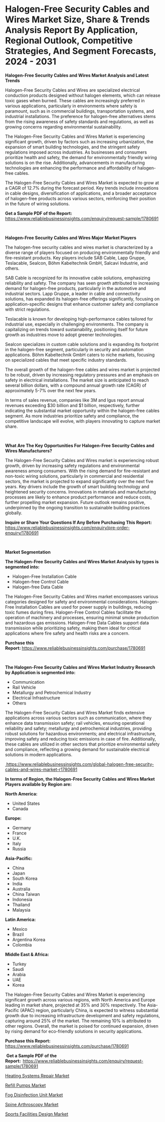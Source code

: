 <p><h1>Halogen-Free Security Cables and Wires Market Size, Share & Trends Analysis Report By Application, Regional Outlook, Competitive Strategies, And Segment Forecasts, 2024 - 2031</h1></p><p><strong>Halogen-Free Security Cables and Wires Market Analysis and Latest Trends</strong></p>
<p><p>Halogen-Free Security Cables and Wires are specialized electrical conduction products designed without halogen elements, which can release toxic gases when burned. These cables are increasingly preferred in various applications, particularly in environments where safety is paramount, such as in commercial buildings, transportation systems, and industrial installations. The preference for halogen-free alternatives stems from the rising awareness of safety standards and regulations, as well as growing concerns regarding environmental sustainability.</p><p>The Halogen-Free Security Cables and Wires Market is experiencing significant growth, driven by factors such as increasing urbanization, the expansion of smart building technologies, and the stringent safety regulations imposed across industries. As businesses and consumers prioritize health and safety, the demand for environmentally friendly wiring solutions is on the rise. Additionally, advancements in manufacturing technologies are enhancing the performance and affordability of halogen-free cables.</p><p>The Halogen-Free Security Cables and Wires Market is expected to grow at a CAGR of 12.7% during the forecast period. Key trends include innovations in cable designs, diversification of applications, and a broader acceptance of halogen-free products across various sectors, reinforcing their position in the future of wiring solutions.</p></p>
<p><strong>Get a Sample PDF of the Report:&nbsp;</strong> <a href="https://www.reliablebusinessinsights.com/enquiry/request-sample/1780691?utm_campaign=1873&utm_medium=2&utm_source=Github&utm_content=ia&utm_term=20122024&utm_id=halogen-free-security-cables-and-wires">https://www.reliablebusinessinsights.com/enquiry/request-sample/1780691</a></p>
<p>&nbsp;</p>
<p><strong>Halogen-Free Security Cables and Wires Major Market Players</strong></p>
<p><p>The halogen-free security cables and wires market is characterized by a diverse range of players focused on producing environmentally friendly and fire-resistant products. Key players include SAB Cable, Lapp Gruppe, Teslacable, Sealcon, Böhm Kabeltechnik GmbH, Salcavi Industrie, and others.</p><p>SAB Cable is recognized for its innovative cable solutions, emphasizing reliability and safety. The company has seen growth attributed to increasing demand for halogen-free products, particularly in the automotive and industrial sectors. Lapp Gruppe, a leader in cable and connectivity solutions, has expanded its halogen-free offerings significantly, focusing on application-specific designs that enhance customer safety and compliance with strict regulations.</p><p>Teslacable is known for developing high-performance cables tailored for industrial use, especially in challenging environments. The company is capitalizing on trends toward sustainability, positioning itself for future growth as industries move to adopt greener technologies.</p><p>Sealcon specializes in custom cable solutions and is expanding its footprint in the halogen-free segment, particularly in security and automation applications. Böhm Kabeltechnik GmbH caters to niche markets, focusing on specialized cables that meet specific industry standards.</p><p>The overall growth of the halogen-free cables and wires market is projected to be robust, driven by increasing regulatory pressures and an emphasis on safety in electrical installations. The market size is anticipated to reach several billion dollars, with a compound annual growth rate (CAGR) of approximately 5-7% over the next few years.</p><p>In terms of sales revenue, companies like 3M and Igus report annual revenues exceeding $30 billion and $1 billion, respectively, further indicating the substantial market opportunity within the halogen-free cables segment. As more industries prioritize safety and compliance, the competitive landscape will evolve, with players innovating to capture market share.</p></p>
<p>&nbsp;</p>
<p><strong>What Are The Key Opportunities For Halogen-Free Security Cables and Wires Manufacturers?</strong></p>
<p><p>The Halogen-Free Security Cables and Wires market is experiencing robust growth, driven by increasing safety regulations and environmental awareness among consumers. With the rising demand for fire-resistant and non-toxic wiring solutions, particularly in commercial and residential sectors, the market is projected to expand significantly over the next five years. Key drivers include the growth of smart building technology and heightened security concerns. Innovations in materials and manufacturing processes are likely to enhance product performance and reduce costs, further propelling market expansion. Future outlook remains positive, underpinned by the ongoing transition to sustainable building practices globally.</p></p>
<p><strong>Inquire or Share Your Questions If Any Before Purchasing This Report:</strong> <a href="https://www.reliablebusinessinsights.com/enquiry/pre-order-enquiry/1780691?utm_campaign=1873&utm_medium=2&utm_source=Github&utm_content=ia&utm_term=20122024&utm_id=halogen-free-security-cables-and-wires">https://www.reliablebusinessinsights.com/enquiry/pre-order-enquiry/1780691</a></p>
<p>&nbsp;</p>
<p><strong>Market Segmentation</strong></p>
<p><strong>The Halogen-Free Security Cables and Wires Market Analysis by types is segmented into:</strong></p>
<p><ul><li>Halogen-Free Installation Cable</li><li>Halogen-free Control Cable</li><li>Halogen-free Data Cable</li></ul></p>
<p><p>The Halogen-Free Security Cables and Wires market encompasses various categories designed for safety and environmental considerations. Halogen-Free Installation Cables are used for power supply in buildings, reducing toxic fumes during fires. Halogen-Free Control Cables facilitate the operation of machinery and processes, ensuring minimal smoke production and hazardous gas emissions. Halogen-Free Data Cables support data transmission while prioritizing safety, making them ideal for critical applications where fire safety and health risks are a concern.</p></p>
<p><strong>Purchase this Report:&nbsp;</strong><a href="https://www.reliablebusinessinsights.com/purchase/1780691?utm_campaign=1873&utm_medium=2&utm_source=Github&utm_content=ia&utm_term=20122024&utm_id=halogen-free-security-cables-and-wires">https://www.reliablebusinessinsights.com/purchase/1780691</a></p>
<p>&nbsp;</p>
<p><strong>The Halogen-Free Security Cables and Wires Market Industry Research by Application is segmented into:</strong></p>
<p><ul><li>Communication</li><li>Rail Vehicle</li><li>Metallurgy and Petrochemical Industry</li><li>Electrical Infrastructure</li><li>Others</li></ul></p>
<p><p>The Halogen-Free Security Cables and Wires Market finds extensive applications across various sectors such as communication, where they enhance data transmission safety; rail vehicles, ensuring operational reliability and safety; metallurgy and petrochemical industries, providing robust solutions for hazardous environments; and electrical infrastructure, improving safety and reducing toxic emissions in case of fire. Additionally, these cables are utilized in other sectors that prioritize environmental safety and compliance, reflecting a growing demand for sustainable electrical solutions in modern applications.</p></p>
<p><a href="https://www.reliablebusinessinsights.com/global-halogen-free-security-cables-and-wires-market-r1780691?utm_campaign=1873&utm_medium=2&utm_source=Github&utm_content=ia&utm_term=20122024&utm_id=halogen-free-security-cables-and-wires">&nbsp;https://www.reliablebusinessinsights.com/global-halogen-free-security-cables-and-wires-market-r1780691</a></p>
<p><strong>In terms of Region, the Halogen-Free Security Cables and Wires Market Players available by Region are:</strong></p>
<p>
    <p> <strong> North America: </strong>
        <ul>
            <li>United States</li>
            <li>Canada</li>
        </ul>
        </p> 
    <p> <strong> Europe: </strong>
        <ul>
            <li>Germany</li>
            <li>France</li>
            <li>U.K.</li>
            <li>Italy</li>
            <li>Russia</li>
        </ul>
        </p> 
    <p> <strong> Asia-Pacific: </strong>
        <ul>
            <li>China</li>
            <li>Japan</li>
            <li>South Korea</li>
            <li>India</li>
            <li>Australia</li>
            <li>China Taiwan</li>
            <li>Indonesia</li>
            <li>Thailand</li>
            <li>Malaysia</li>
        </ul>
        </p> 
    <p> <strong> Latin America: </strong>
        <ul>
            <li>Mexico</li>
            <li>Brazil</li>
            <li>Argentina Korea</li>
            <li>Colombia</li>
        </ul>
        </p> 
    <p> <strong> Middle East & Africa: </strong>
        <ul>
            <li>Turkey</li>
            <li>Saudi</li>
            <li>Arabia</li>
            <li>UAE</li>
            <li>Korea</li>
        </ul>
    </p>
    </p>
<p><p>The Halogen-Free Security Cables and Wires Market is experiencing significant growth across various regions, with North America and Europe leading in market share, projected at 35% and 30% respectively. The Asia-Pacific (APAC) region, particularly China, is expected to witness substantial growth due to increasing infrastructure development and safety regulations, capturing around 25% of the market. The remaining 10% is attributed to other regions. Overall, the market is poised for continued expansion, driven by rising demand for eco-friendly solutions in security applications.</p></p>
<p><strong>Purchase this Report: </strong><a href="https://www.reliablebusinessinsights.com/purchase/1780691?utm_campaign=1873&utm_medium=2&utm_source=Github&utm_content=ia&utm_term=20122024&utm_id=halogen-free-security-cables-and-wires">https://www.reliablebusinessinsights.com/purchase/1780691</a></p>
<p>&nbsp;<strong>Get a Sample PDF of the Report:&nbsp;&nbsp;</strong><a href="https://www.reliablebusinessinsights.com/enquiry/request-sample/1780691?utm_campaign=1873&utm_medium=2&utm_source=Github&utm_content=ia&utm_term=20122024&utm_id=halogen-free-security-cables-and-wires">https://www.reliablebusinessinsights.com/enquiry/request-sample/1780691</a></p>
<p><strong></strong></p>
<p><p><a href="https://www.linkedin.com/pulse/detailed-heating-systems-repair-market-study-68-cagr-growth-trend-9be8c?utm_campaign=1873&utm_medium=2&utm_source=Github&utm_content=ia&utm_term=20122024&utm_id=halogen-free-security-cables-and-wires">Heating Systems Repair Market</a></p><p><a href="https://github.com/rosamariarocque98/Market-Research-Report-List-1/blob/main/refill-pumps-market.md?utm_campaign=1873&utm_medium=2&utm_source=Github&utm_content=ia&utm_term=20122024&utm_id=halogen-free-security-cables-and-wires">Refill Pumps Market</a></p><p><a href="https://github.com/suleimannichelle7/Market-Research-Report-List-1/blob/main/fog-disinfection-unit-market.md?utm_campaign=1873&utm_medium=2&utm_source=Github&utm_content=ia&utm_term=20122024&utm_id=halogen-free-security-cables-and-wires">Fog Disinfection Unit Market</a></p><p><a href="https://www.linkedin.com/pulse/future-spine-arthroscopy-market-key-growth-drivers-forecasted-ho1ze?utm_campaign=1873&utm_medium=2&utm_source=Github&utm_content=ia&utm_term=20122024&utm_id=halogen-free-security-cables-and-wires">Spine Arthroscopy Market</a></p><p><a href="https://www.linkedin.com/pulse/comprehensive-analysis-sports-facilities-design-market-key-wcswe?utm_campaign=1873&utm_medium=2&utm_source=Github&utm_content=ia&utm_term=20122024&utm_id=halogen-free-security-cables-and-wires">Sports Facilities Design Market</a></p></p>